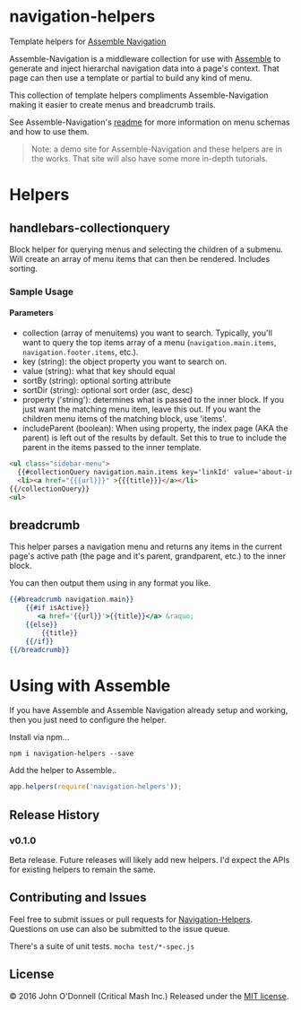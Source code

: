 # navigation-helpers
Template helpers for [Assemble Navigation](https://github.com/criticalmash/assemble-navigation)

Assemble-Navigation is a middleware collection for use with [Assemble](https://github.com/assemble/assemble)
to generate and inject hierarchal navigation data into a page's context. That page can then use a template or partial to build any kind of menu.

This collection of template helpers compliments Assemble-Navigation making it easier to create menus and breadcrumb trails.

See Assemble-Navigation's [readme](https://github.com/criticalmash/assemble-navigation) for more information on menu schemas and how to use them.

> Note: a demo site for Assemble-Navigation and these helpers are in the works. That site will also have some more in-depth tutorials.

# Helpers

## handlebars-collectionquery
Block helper for querying menus and selecting the children of a submenu. Will create an array of menu items that can then be rendered. Includes sorting. 

### Sample Usage

#### Parameters
* collection (array of menuitems) you want to search. Typically, you'll want to query the top items array of a menu (`navigation.main.items`, `navigation.footer.items`, etc.).
* key (string): the object property you want to search on.
* value (string): what that key should equal
* sortBy (string): optional sorting attribute
* sortDir (string): optional sort order (asc, desc)
* property ('string'): determines what is passed to the inner block. If you just want the matching menu item, leave this out. If you want the children menu items of the matching block, use 'items'.
* includeParent (boolean): When using property, the index page (AKA the parent) is left out of the results by default. Set this to true to include the parent in the items passed to the inner template.

```html
<ul class="sidebar-menu">
  {{#collectionQuery navigation.main.items key='linkId' value='about-index' includeParent=true property='items' sortBy='title' sortDir='asc'}}
  <li><a href="{{{url}}}" >{{{title}}}</a></li>
{{/collectionQuery}}
<ul>
```

## breadcrumb
This helper parses a navigation menu and returns any items in the current page's active path (the page and it's parent, grandparent, etc.) to the inner block.

You can then output them using in any format you like.

```handlebars
{{#breadcrumb navigation.main}}
    {{#if isActive}}
       <a href='{{url}}'>{{title}}</a> &raquo;
    {{else}}
        {{title}}
    {{/if}}
{{/breadcrumb}}
```

# Using with Assemble
If you have Assemble and Assemble Navigation already setup and working, then you just need to configure the helper.

Install via npm...

```
npm i navigation-helpers --save
```

Add the helper to Assemble..

```js
app.helpers(require('navigation-helpers'));
```

## Release History
### v0.1.0
Beta release. Future releases will likely add new helpers. I'd expect the APIs for existing helpers to remain the same.

## Contributing and Issues
Feel free to submit issues or pull requests for [Navigation-Helpers](https://github.com/criticalmash/navigation-helpers/issues). Questions on use can also be submitted to the issue queue.

There's a suite of unit tests. ```mocha test/*-spec.js```

## License
© 2016 John O'Donnell (Critical Mash Inc.) Released under the [MIT license](https://github.com/criticalmash/navigation-helpers/blob/master/LICENSE).
